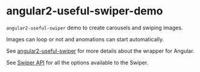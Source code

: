 # angular2-useful-swiper-demo

`angular2-useful-swiper` demo to create carousels and swiping images.

Images can loop or not and anomations can start automatically.

See [angular2-useful-swiper](https://www.npmjs.com/package/angular2-useful-swiper) for more details about the wrapper for Angular.

See [Swiper API](http://idangero.us/swiper/api/) for all the options available to the Swiper.
